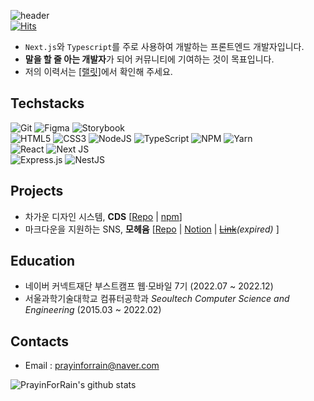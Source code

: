 ![header](https://capsule-render.vercel.app/api?type=waving&color=4D55B7&height=300&section=header&text=안녕하세요!&fontColor=eef&desc=@PrayinForRain&descAlignY=65&descAlign=65)  
[![Hits](https://hits.seeyoufarm.com/api/count/incr/badge.svg?url=https%3A%2F%2Fgithub.com%2Fprayinforrain&count_bg=%2379C83D&title_bg=%23555555&icon=&icon_color=%23E7E7E7&title=hits&edge_flat=false)](https://hits.seeyoufarm.com)  
- `Next.js`와 `Typescript`를 주로 사용하여 개발하는 프론트엔드 개발자입니다.
- **말을 할 줄 아는 개발자**가 되어 커뮤니티에 기여하는 것이 목표입니다.
- 저의 이력서는 [[랠릿]](https://www.rallit.com/resumes/229210@prayinforrain/%EC%9D%B4%EC%9A%B0%EC%9E%AC)에서 확인해 주세요.

## Techstacks

![Git](https://img.shields.io/badge/git-%23F05033.svg?style=flat&logo=git&logoColor=white) ![Figma](https://img.shields.io/badge/figma-%23F24E1E.svg?style=flat&logo=figma&logoColor=white) ![Storybook](https://img.shields.io/badge/-Storybook-FF4785?style=flat&logo=storybook&logoColor=white)  
![HTML5](https://img.shields.io/badge/html5-%23E34F26.svg?style=flat&logo=html5&logoColor=white) ![CSS3](https://img.shields.io/badge/css3-%231572B6.svg?style=flat&logo=css3&logoColor=white) ![NodeJS](https://img.shields.io/badge/node.js-6DA55F?style=flat&logo=node.js&logoColor=white) ![TypeScript](https://img.shields.io/badge/typescript-%23007ACC.svg?style=flat&logo=typescript&logoColor=white) ![NPM](https://img.shields.io/badge/NPM-%23000000.svg?style=flat&logo=npm&logoColor=white) ![Yarn](https://img.shields.io/badge/yarn-%232C8EBB.svg?style=flat&logo=yarn&logoColor=white)  
![React](https://img.shields.io/badge/react-%2320232a.svg?style=flat&logo=react&logoColor=%2361DAFB) ![Next JS](https://img.shields.io/badge/Next-black?style=flat&logo=next.js&logoColor=white)  
![Express.js](https://img.shields.io/badge/express.js-%23404d59.svg?style=flat&logo=express&logoColor=%2361DAFB) ![NestJS](https://img.shields.io/badge/nestjs-%23E0234E.svg?style=flat&logo=nestjs&logoColor=white)

## Projects

- 차가운 디자인 시스템, **CDS** [[Repo](https://github.com/c-h-w-h/cds) | [npm](https://www.npmjs.com/package/@chwh/cds)]
- 마크다운을 지원하는 SNS, **모헤윰** [[Repo](https://github.com/boostcampwm-2022/web34-moheyum) | [Notion](https://polarlsm.notion.site/Moheyum-4c54f7ce6bc348bd84121578d4079b50) | ~~[Link](https://moheyum.ga/)~~_(expired)_ ]

## Education

- 네이버 커넥트재단 부스트캠프 웹·모바일 7기 (2022.07 ~ 2022.12)
- 서울과학기술대학교 컴퓨터공학과 _Seoultech Computer Science and Engineering_ (2015.03 ~ 2022.02)

## Contacts

- Email : prayinforrain@naver.com

![PrayinForRain's github stats](https://github-readme-stats.vercel.app/api?username=prayinforrain&show_icons=true)
